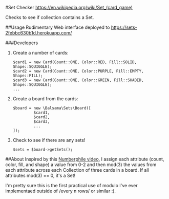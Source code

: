 #Set Checker
https://en.wikipedia.org/wiki/Set_(card_game)

Checks to see if collection contains a Set.

##Usage
Rudimentary Web interface deployed to https://sets-2febbc630b1d.herokuapp.com/

###Developers
1. Create a number of cards:
   ```injectablephp
   $card1 = new Card(Count::ONE, Color::RED, Fill::SOLID, Shape::SQUIGGLE);
   $card2 = new Card(Count::ONE, Color::PURPLE, Fill::EMPTY, Shape::PILL);
   $card3 = new Card(Count::ONE, Color::GREEN, Fill::SHADED, Shape::SQUIGGLE);
   ...
   ```
2. Create a board from the cards:
   ```injectablephp
   $board = new \Balsama\Sets\Board([
            $card1,
            $card2,
            $card3,
            ...
   ]);
   ```
3. Check to see if there are any sets!
   ```injectablephp
   $sets = $board->getSets();
   ```
   
##About
Inspired by this [Numberphile video](https://www.youtube.com/watch?v=EkFX9jUJPKk), I assign each attribute (count,
color, fill, and shape) a value from 0-2 and then mod(3) the values from each attribute across each Collection of three
cards in a board. If all attributes mod(3) == 0, it's a Set!

I'm pretty sure this is the first practical use of modulo I've ever implementaed outside of /every n rows/ or similar
:).